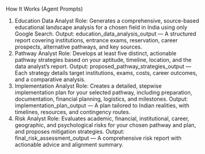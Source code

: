 How It Works (Agent Prompts)
1. Education Data Analyst
Role: Generates a comprehensive, source-based educational landscape analysis for a chosen field in India using only Google Search.
Output: education_data_analysis_output — A structured report covering institutions, entrance exams, reservation, career prospects, alternative pathways, and key sources.
2. Pathway Analyst
Role: Develops at least five distinct, actionable pathway strategies based on your aptitude, timeline, location, and the data analyst’s report.
Output: proposed_pathway_strategies_output — Each strategy details target institutions, exams, costs, career outcomes, and a comparative analysis.
3. Implementation Analyst
Role: Creates a detailed, stepwise implementation plan for your selected pathway, including preparation, documentation, financial planning, logistics, and milestones.
Output: implementation_plan_output — A plan tailored to Indian realities, with timelines, resources, and contingency routes.
4. Risk Analyst
Role: Evaluates academic, financial, institutional, career, geographic, and psychological risks for your chosen pathway and plan, and proposes mitigation strategies.
Output: final_risk_assessment_output — A comprehensive risk report with actionable advice and alignment summary.
